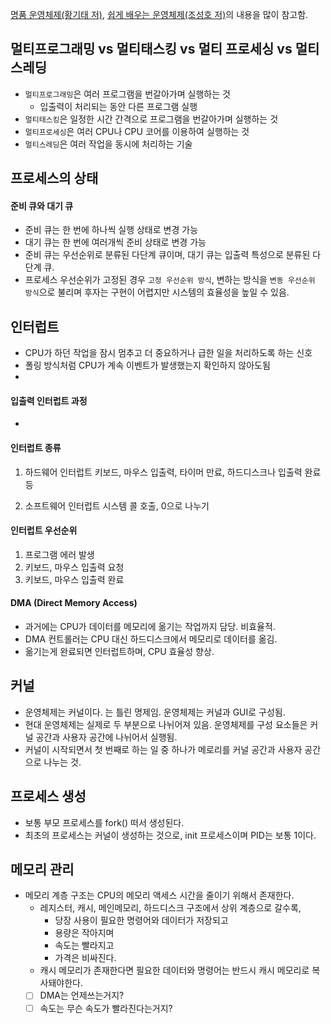 [명품 운영체제(황기태 저)](https://product.kyobobook.co.kr/detail/S000001076015), [쉽게 배우는 운영체제(조성호 저)](https://product.kyobobook.co.kr/detail/S000001743685)의 내용을 많이 참고함.

## 멀티프로그래밍 vs 멀티태스킹 vs 멀티 프로세싱 vs 멀티 스레딩
- `멀티프로그래밍`은 여러 프로그램을 번갈아가며 실행하는 것
	- 입출력이 처리되는 동안 다른 프로그램 실행
- `멀티태스킹`은 일정한 시간 간격으로 프로그램을 번갈아가며 실행하는 것
- `멀티프로세싱`은 여러 CPU나 CPU 코어를 이용하여 실행하는 것
- `멀티스레딩`은 여러 작업을 동시에 처리하는 기술

## 프로세스의 상태
#### 준비 큐와 대기 큐
- 준비 큐는 한 번에 하나씩 실행 상태로 변경 가능
- 대기 큐는 한 번에 여러개씩 준비 상태로 변경 가능
- 준비 큐는 우선순위로 분류된 다단계 큐이며, 대기 큐는 입출력 특성으로 분류된 다단계 큐.
- 프로세스 우선순위가 고정된 경우 `고정 우선순위 방식`, 변하는 방식을 `변동 우선순위 방식`으로 불리며 후자는 구현이 어렵지만 시스템의 효율성을 높일 수 있음. 

## 인터럽트

- CPU가 하던 작업을 잠시 멈추고 더 중요하거나 급한 일을 처리하도록 하는 신호
- 폴링 방식처럼 CPU가 계속 이벤트가 발생했는지 확인하지 않아도됨
- 

#### 입출력 인터럽트 과정
- 

#### 인터럽트 종류

1. 하드웨어 인터럽트
	키보드, 마우스 입출력, 타이머 만료, 하드디스크나 입출력 완료 등

2. 소프트웨어 인터럽트
	시스템 콜 호출, 0으로 나누기

#### 인터럽트 우선순위

1. 프로그램 에러 발생
2. 키보드, 마우스 입출력 요청
3. 키보드, 마우스 입출력 완료

#### DMA (Direct Memory Access)
- 과거에는 CPU가 데이터를 메모리에 옮기는 작업까지 담당. 비효율적.
- DMA 컨트롤러는 CPU 대신 하드디스크에서 메모리로 데이터를 옮김.
- 옮기는게 완료되면 인터럽트하며, CPU 효율성 향상.

## 커널
- 운영체제는 커널이다. 는 틀린 명제임. 운영체제는 커널과 GUI로 구성됨.
- 현대 운영체제는 실제로 두 부분으로 나뉘어져 있음. 운영체제를 구성 요소들은 커널 공간과 사용자 공간에 나뉘어서 실행됨.
- 커널이 시작되면서 첫 번째로 하는 일 중 하나가 메로리를 커널 공간과 사용자 공간으로 나누는 것.

## 프로세스 생성
- 보통 부모 프로세스를 fork() 떠서 생성된다.
- 최초의 프로세스는 커널이 생성하는 것으로, init 프로세스이며 PID는 보통 1이다.

## 메모리 관리 

- 메모리 계층 구조는 CPU의 메모리 액세스 시간을 줄이기 위해서 존재한다.
	- 레지스터, 캐시, 메인메모리, 하드디스크 구조에서 상위 계층으로 갈수록,
		- 당장 사용이 필요한 명령어와 데이터가 저장되고
		- 용량은 작아지며
		- 속도는 빨라지고
		- 가격은 비싸진다.
	- 캐시 메모리가 존재한다면 필요한 데이터와 명령어는 반드시 캐시 메모리로 복사돼야한다.
	- [ ] DMA는 언제쓰는거지?
	- [ ] 속도는 무슨 속도가 빨라진다는거지?